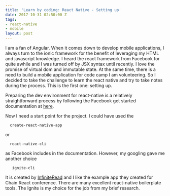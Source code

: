 ```yaml
---
title: 'Learn by coding: React Native - Setting up'
date: 2017-10-31 02:50:00 Z
tags:
- react-native
- mobile
layout: post
---
```


I am a fan of Angular. When it comes down to develop mobile applications, I always turn to the ionic framework for the benefit of leveraging my HTML and javascript knowledge. I heard the react framework from Facebook for quite awhile and I was turned off by JSX syntax until recently. I love the promise of virtual dom and immutable state. At the same time, there is a need to build a mobile application for code camp I am volunteering. So I decided to take the challenge to learn the react native and try to take notes during the process. This is the first one: setting up.

<!--more-->

Preparing the dev environment for react-native is a relatively straightforward process by following the Facebook get started documentation at [here](/https://facebook.github.io/react-native/docs/getting-started.html).

Now I need a start point for the project. I could have used the 
```
  create-react-native-app
```
or
```
  react-native-cli
```
as Facebook includes in the documentation. However, my googling gave me another choice 
```
   ignite-cli
```
It is created by [InfiniteRead](https://github.com/infinitered/ignite) and I like the example app they created for Chain React conference. There are many excellent react-native boilerplate tools. The Ignite is my choice for the job from my brief research.

